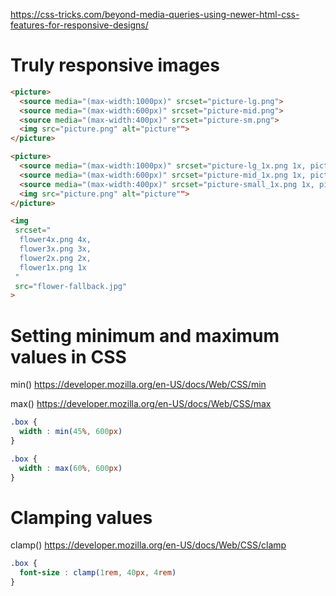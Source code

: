 https://css-tricks.com/beyond-media-queries-using-newer-html-css-features-for-responsive-designs/

# Truly responsive images

```html
<picture>
  <source media="(max-width:1000px)" srcset="picture-lg.png">
  <source media="(max-width:600px)" srcset="picture-mid.png">
  <source media="(max-width:400px)" srcset="picture-sm.png">
  <img src="picture.png" alt="picture"">
</picture>

<picture>
  <source media="(max-width:1000px)" srcset="picture-lg_1x.png 1x, picture-lg_2x.png 2x, picture-lg_3x.png 3x">
  <source media="(max-width:600px)" srcset="picture-mid_1x.png 1x, picture-mid_2x.png 2x, picture-mid_3x.png 3x">
  <source media="(max-width:400px)" srcset="picture-small_1x.png 1x, picture-small_2x.png 2x, picture-small_1x.png 3x">
  <img src="picture.png" alt="picture"">
</picture>

<img
 srcset="
  flower4x.png 4x,
  flower3x.png 3x,
  flower2x.png 2x,
  flower1x.png 1x
 "
 src="flower-fallback.jpg"
>
```

# Setting minimum and maximum values in CSS

min() https://developer.mozilla.org/en-US/docs/Web/CSS/min

max() https://developer.mozilla.org/en-US/docs/Web/CSS/max

```scss
.box {
  width : min(45%, 600px)
}

.box {
  width : max(60%, 600px)
}
```

# Clamping values

clamp() https://developer.mozilla.org/en-US/docs/Web/CSS/clamp

```scss
.box {
  font-size : clamp(1rem, 40px, 4rem)
}
```
